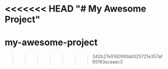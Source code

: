 <<<<<<< HEAD
"# My Awesome Project" 
=======
# my-awesome-project
>>>>>>> 342b27e5160f60dd325721e357af65183acaaac3
